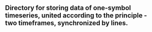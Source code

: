 ## Directory for storing data of one-symbol timeseries, united according to the principle - two timeframes, synchronized by lines.